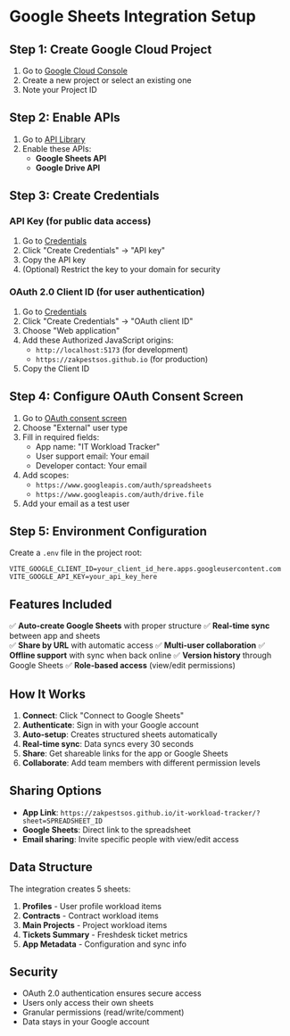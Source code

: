 # Google Sheets Integration Setup

## Step 1: Create Google Cloud Project

1. Go to [Google Cloud Console](https://console.cloud.google.com/)
2. Create a new project or select an existing one
3. Note your Project ID

## Step 2: Enable APIs

1. Go to [API Library](https://console.cloud.google.com/apis/library)
2. Enable these APIs:
   - **Google Sheets API**
   - **Google Drive API**

## Step 3: Create Credentials

### API Key (for public data access)
1. Go to [Credentials](https://console.cloud.google.com/apis/credentials)
2. Click "Create Credentials" → "API key"
3. Copy the API key
4. (Optional) Restrict the key to your domain for security

### OAuth 2.0 Client ID (for user authentication)
1. Go to [Credentials](https://console.cloud.google.com/apis/credentials)
2. Click "Create Credentials" → "OAuth client ID"
3. Choose "Web application"
4. Add these Authorized JavaScript origins:
   - `http://localhost:5173` (for development)
   - `https://zakpestsos.github.io` (for production)
5. Copy the Client ID

## Step 4: Configure OAuth Consent Screen

1. Go to [OAuth consent screen](https://console.cloud.google.com/apis/credentials/consent)
2. Choose "External" user type
3. Fill in required fields:
   - App name: "IT Workload Tracker"
   - User support email: Your email
   - Developer contact: Your email
4. Add scopes:
   - `https://www.googleapis.com/auth/spreadsheets`
   - `https://www.googleapis.com/auth/drive.file`
5. Add your email as a test user

## Step 5: Environment Configuration

Create a `.env` file in the project root:

```env
VITE_GOOGLE_CLIENT_ID=your_client_id_here.apps.googleusercontent.com
VITE_GOOGLE_API_KEY=your_api_key_here
```

## Features Included

✅ **Auto-create Google Sheets** with proper structure
✅ **Real-time sync** between app and sheets  
✅ **Share by URL** with automatic access
✅ **Multi-user collaboration**
✅ **Offline support** with sync when back online
✅ **Version history** through Google Sheets
✅ **Role-based access** (view/edit permissions)

## How It Works

1. **Connect**: Click "Connect to Google Sheets" 
2. **Authenticate**: Sign in with your Google account
3. **Auto-setup**: Creates structured sheets automatically
4. **Real-time sync**: Data syncs every 30 seconds
5. **Share**: Get shareable links for the app or Google Sheets
6. **Collaborate**: Add team members with different permission levels

## Sharing Options

- **App Link**: `https://zakpestsos.github.io/it-workload-tracker/?sheet=SPREADSHEET_ID`
- **Google Sheets**: Direct link to the spreadsheet
- **Email sharing**: Invite specific people with view/edit access

## Data Structure

The integration creates 5 sheets:
1. **Profiles** - User profile workload items
2. **Contracts** - Contract workload items  
3. **Main Projects** - Project workload items
4. **Tickets Summary** - Freshdesk ticket metrics
5. **App Metadata** - Configuration and sync info

## Security

- OAuth 2.0 authentication ensures secure access
- Users only access their own sheets
- Granular permissions (read/write/comment)
- Data stays in your Google account

